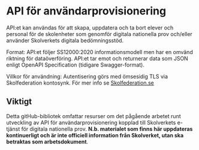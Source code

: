 # API för användarprovisionering
API:et kan användas för att skapa, uppdatera och ta bort elever och personal för de skolenheter som genomför digitala nationella prov och/eller använder Skolverkets digitala bedömningsstöd.

Format: API:et följer SS12000:2020 informationsmodell men har en omvänd riktning för dataöverföring. API:et tar emot och returnerar data som JSON enligt OpenAPI Specification (tidigare Swagger-format).

Villkor för användning: Autentisering görs med ömsesidig TLS via Skolfederation kontosynk.
För mer info se [Skolfederation.se](https://www.skolfederation.se/teknisk-information/kontosynk/)

## Viktigt
Detta gitHub-bibliotek omfattar resurser om det pågående arbetet runt utveckling av API för användarprovisionering kopplad till Skolverkets e-tjänst för digitala nationella prov. **N.b. materialet som finns här uppdateras kontinuerligt och är inte officiell information från Skolverket, utan ska betraktas som arbetsdokument**.
